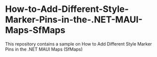 # How-to-Add-Different-Style-Marker-Pins-in-the-.NET-MAUI-Maps-SfMaps
This repository contains a sample on How to Add Different Style Marker Pins in the .NET MAUI Maps (SfMaps)
